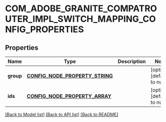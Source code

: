 # COM_ADOBE_GRANITE_COMPATROUTER_IMPL_SWITCH_MAPPING_CONFIG_PROPERTIES

## Properties
Name | Type | Description | Notes
------------ | ------------- | ------------- | -------------
**group** | [**CONFIG_NODE_PROPERTY_STRING**](configNodePropertyString.md) |  | [optional] [default to null]
**ids** | [**CONFIG_NODE_PROPERTY_ARRAY**](configNodePropertyArray.md) |  | [optional] [default to null]

[[Back to Model list]](../README.md#documentation-for-models) [[Back to API list]](../README.md#documentation-for-api-endpoints) [[Back to README]](../README.md)


